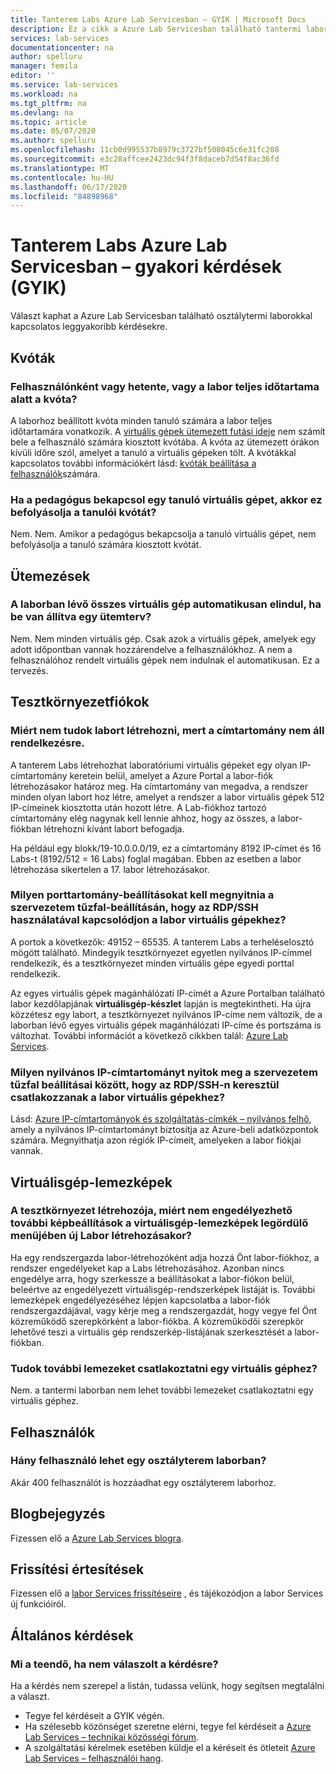 ```yaml
---
title: Tanterem Labs Azure Lab Servicesban – GYIK | Microsoft Docs
description: Ez a cikk a Azure Lab Servicesban található tantermi laborokkal kapcsolatos gyakori kérdésekre (GYIK) ad választ.
services: lab-services
documentationcenter: na
author: spelluru
manager: femila
editor: ''
ms.service: lab-services
ms.workload: na
ms.tgt_pltfrm: na
ms.devlang: na
ms.topic: article
ms.date: 05/07/2020
ms.author: spelluru
ms.openlocfilehash: 11cb0d995537b8979c3727bf508045c6e31fc208
ms.sourcegitcommit: e3c28affcee2423dc94f3f8daceb7d54f8ac36fd
ms.translationtype: MT
ms.contentlocale: hu-HU
ms.lasthandoff: 06/17/2020
ms.locfileid: "84898968"
---
```

# <a name="classroom-labs-in-azure-lab-services--frequently-asked-questions-faq"></a>Tanterem Labs Azure Lab Servicesban – gyakori kérdések (GYIK)
Választ kaphat a Azure Lab Servicesban található osztálytermi laborokkal kapcsolatos leggyakoribb kérdésekre. 

## <a name="quotas"></a>Kvóták

### <a name="is-the-quota-per-user-or-per-week-or-per-entire-duration-of-the-lab"></a>Felhasználónként vagy hetente, vagy a labor teljes időtartama alatt a kvóta? 
A laborhoz beállított kvóta minden tanuló számára a labor teljes időtartamára vonatkozik. A [virtuális gépek ütemezett futási ideje](how-to-create-schedules.md) nem számít bele a felhasználó számára kiosztott kvótába. A kvóta az ütemezett órákon kívüli időre szól, amelyet a tanuló a virtuális gépeken tölt.  A kvótákkal kapcsolatos további információkért lásd: [kvóták beállítása a felhasználók](how-to-configure-student-usage.md#set-quotas-for-users)számára.

### <a name="if-educator-turns-on-a-student-vm-does-that-affect-the-student-quota"></a>Ha a pedagógus bekapcsol egy tanuló virtuális gépet, akkor ez befolyásolja a tanulói kvótát? 
Nem. Nem. Amikor a pedagógus bekapcsolja a tanuló virtuális gépet, nem befolyásolja a tanuló számára kiosztott kvótát. 

## <a name="schedules"></a>Ütemezések

### <a name="do-all-vms-in-the-lab-start-automatically-when-a-schedule-is-set"></a>A laborban lévő összes virtuális gép automatikusan elindul, ha be van állítva egy ütemterv? 
Nem. Nem minden virtuális gép. Csak azok a virtuális gépek, amelyek egy adott időpontban vannak hozzárendelve a felhasználókhoz. A nem a felhasználóhoz rendelt virtuális gépek nem indulnak el automatikusan. Ez a tervezés. 

## <a name="lab-accounts"></a>Tesztkörnyezetfiókok

### <a name="why-am-i-not-able-to-create-a-lab-because-of-unavailability-of-the-address-range"></a>Miért nem tudok labort létrehozni, mert a címtartomány nem áll rendelkezésre. 
A tanterem Labs létrehozhat laboratóriumi virtuális gépeket egy olyan IP-címtartomány keretein belül, amelyet a Azure Portal a labor-fiók létrehozásakor határoz meg. Ha címtartomány van megadva, a rendszer minden olyan labort hoz létre, amelyet a rendszer a labor virtuális gépek 512 IP-címeinek kiosztotta után hozott létre. A Lab-fiókhoz tartozó címtartomány elég nagynak kell lennie ahhoz, hogy az összes, a labor-fiókban létrehozni kívánt labort befogadja. 

Ha például egy blokk/19-10.0.0.0/19, ez a címtartomány 8192 IP-címet és 16 Labs-t (8192/512 = 16 Labs) foglal magában. Ebben az esetben a labor létrehozása sikertelen a 17. labor létrehozásakor.

### <a name="what-port-ranges-should-i-open-on-my-organizations-firewall-setting-to-connect-to-lab-virtual-machines-via-rdpssh"></a>Milyen porttartomány-beállításokat kell megnyitnia a szervezetem tűzfal-beállításán, hogy az RDP/SSH használatával kapcsolódjon a labor virtuális gépekhez?

A portok a következők: 49152 – 65535. A tanterem Labs a terheléselosztó mögött található. Mindegyik tesztkörnyezet egyetlen nyilvános IP-címmel rendelkezik, és a tesztkörnyezet minden virtuális gépe egyedi porttal rendelkezik. 

Az egyes virtuális gépek magánhálózati IP-címét a Azure Portalban található labor kezdőlapjának **virtuálisgép-készlet** lapján is megtekintheti. Ha újra közzétesz egy labort, a tesztkörnyezet nyilvános IP-címe nem változik, de a laborban lévő egyes virtuális gépek magánhálózati IP-címe és portszáma is változhat. További információt a következő cikkben talál: [Azure Lab Services](how-to-configure-firewall-settings.md).

### <a name="what-public-ip-address-range-should-i-open-on-my-organizations-firewall-settings-to-connect-to-lab-virtual-machines-via-rdpssh"></a>Milyen nyilvános IP-címtartományt nyitok meg a szervezetem tűzfal beállításai között, hogy az RDP/SSH-n keresztül csatlakozzanak a labor virtuális gépekhez?
Lásd: [Azure IP-címtartományok és szolgáltatás-címkék – nyilvános felhő](https://www.microsoft.com/download/details.aspx?id=56519), amely a nyilvános IP-címtartományt biztosítja az Azure-beli adatközpontok számára. Megnyithatja azon régiók IP-címeit, amelyeken a labor fiókjai vannak.

## <a name="virtual-machine-images"></a>Virtuálisgép-lemezképek

### <a name="as-a-lab-creator-why-cant-i-enable-additional-image-options-in-the-virtual-machine-images-dropdown-when-creating-a-new-lab"></a>A tesztkörnyezet létrehozója, miért nem engedélyezhető további képbeállítások a virtuálisgép-lemezképek legördülő menüjében új Labor létrehozásakor?

Ha egy rendszergazda labor-létrehozóként adja hozzá Önt labor-fiókhoz, a rendszer engedélyeket kap a Labs létrehozásához. Azonban nincs engedélye arra, hogy szerkessze a beállításokat a labor-fiókon belül, beleértve az engedélyezett virtuálisgép-rendszerképek listáját is. További lemezképek engedélyezéséhez lépjen kapcsolatba a labor-fiók rendszergazdájával, vagy kérje meg a rendszergazdát, hogy vegye fel Önt közreműködő szerepkörként a labor-fiókba. A közreműködői szerepkör lehetővé teszi a virtuális gép rendszerkép-listájának szerkesztését a labor-fiókban.

### <a name="can-i-attach-additional-disks-to-a-virtual-machine"></a>Tudok további lemezeket csatlakoztatni egy virtuális géphez?
Nem. a tantermi laborban nem lehet további lemezeket csatlakoztatni egy virtuális géphez. 

## <a name="users"></a>Felhasználók

### <a name="how-many-users-can-be-in-a-classroom-lab"></a>Hány felhasználó lehet egy osztályterem laborban?
Akár 400 felhasználót is hozzáadhat egy osztályterem laborhoz. 

## <a name="blog-post"></a>Blogbejegyzés
Fizessen elő a [Azure Lab Services blogra](https://aka.ms/azlabs-blog).

## <a name="update-notifications"></a>Frissítési értesítések
Fizessen elő a [labor Services frissítéseire](https://azure.microsoft.com/updates/?product=lab-services) , és tájékozódjon a labor Services új funkcióiról.

## <a name="general"></a>Általános kérdések
### <a name="what-if-my-question-isnt-answered-here"></a>Mi a teendő, ha nem válaszolt a kérdésre?
Ha a kérdés nem szerepel a listán, tudassa velünk, hogy segítsen megtalálni a választ.

- Tegye fel kérdéseit a GYIK végén. 
- Ha szélesebb közönséget szeretne elérni, tegye fel kérdéseit a [Azure Lab Services – technikai közösségi fórum](https://techcommunity.microsoft.com/t5/azure-lab-services/bd-p/AzureLabServices). 
- A szolgáltatási kérelmek esetében küldje el a kéréseit és ötleteit [Azure Lab Services – felhasználói hang](https://feedback.azure.com/forums/320373-lab-services?category_id=352774).

